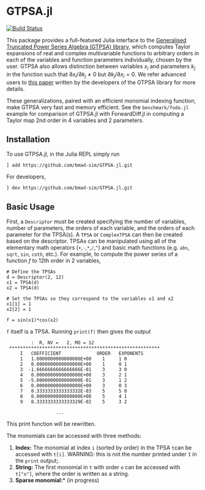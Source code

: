 # GTPSA.jl
[![Build Status](https://github.com/bmad-sim/GTPSA.jl/actions/workflows/CI.yml/badge.svg?branch=main)](https://github.com/bmad-sim/GTPSA.jl/actions/workflows/CI.yml?query=branch%3Amain)

This package provides a full-featured Julia interface to the [Generalised Truncated Power Series Algebra (GTPSA) library](https://github.com/MethodicalAcceleratorDesign/MAD-NG), which computes Taylor expansions of real and complex multivariable functions to arbitrary orders in each of the variables and function parameters individually, chosen by the user. GTPSA also allows distinction between variables $x_i$ and parameters $k_j$ in the function such that $\partial x_i/\partial k_j \neq 0$ but $\partial k_j/\partial x_i = 0$. We refer advanced users to [this paper](https://inspirehep.net/files/286f2ab60e1e7c372cec485337ab5eb6) written by the developers of the GTPSA library for more details.

These generalizations, paired with an efficient monomial indexing function, make GTPSA very fast and memory efficient. See the `benchmark/fodo.jl` example for comparison of GTPSA.jl with ForwardDiff.jl in computing a Taylor map 2nd order in 4 variables and 2 parameters.

## Installation
To use GTPSA.jl, in the Julia REPL simply run

```
] add https://github.com/bmad-sim/GTPSA.jl.git
```

For developers,

```
] dev https://github.com/bmad-sim/GTPSA.jl.git
```

## Basic Usage
First, a `Descriptor` must be created specifying the number of variables, number of parameters, the orders of each variable, and the orders of each parameter for the TPSA(s). A `TPSA` or `ComplexTPSA` can then be created based on the descriptor. TPSAs can be manipulated using all of the elementary math operators (`+`,`-`,`*`,`/`,`^`) and basic math functions (e.g. `abs`, `sqrt`, `sin`, `coth`, etc.). For example, to compute the power series of a function $f$ to 12th order in 2 variables,

```
# Define the TPSAs
d = Descriptor(2, 12)
x1 = TPSA(d)
x2 = TPSA(d)

# Set the TPSAs so they correspond to the variables x1 and x2 
x1[1] = 1
x2[2] = 1

f = sin(x1)*cos(x2)
```

`f` itself is a TPSA. Running `print(f)` then gives the output

```
         :  R, NV =   2, MO = 12
 *******************************************************
     I   COEFFICIENT             ORDER   EXPONENTS
     1   1.0000000000000000E+00    1     1 0
     2   0.0000000000000000E+00    1     0 1
     3  -1.6666666666666666E-01    3     3 0
     4   0.0000000000000000E+00    3     2 1
     5  -5.0000000000000000E-01    3     1 2
     6   0.0000000000000000E+00    3     0 3
     7   8.3333333333333332E-03    5     5 0
     8   0.0000000000000000E+00    5     4 1
     9   8.3333333333333329E-02    5     3 2

                  ...
```
This print function will be rewritten.

The monomials can be accessed with three methods:

1. **Index:** The monomial at index `i` (sorted by order) in the TPSA `t`can be accessed with `t[i]`. WARNING: this is not the number printed under `I` in the `print` output;.
2. **String:** The first monomial in `t` with order `o` can be accessed with `t["o"]`, where the order is written as a string. 
3. **Sparse monomial:*** (in progress)


